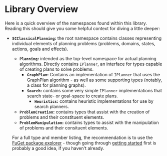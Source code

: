 ﻿# Library Overview

Here is a quick overview of the namespaces found within this library. Reading this should give you some helpful context for diving a little deeper:

* **`SCClassicalPlanning`:** the root namespace contains classes representing individual elements of planning problems (problems, domains, states, actions, goals and effects).
  * **`Planning`:** intended as the top-level namespace for actual planning algorithms. Directly contains `IPlanner`, an interface for types capable of creating plans to solve problems.
    * **`GraphPlan`:** Contains an implementation of `IPlanner` that uses the GraphPlan algorithm - as well as some supporting types (notably, a class for planning graphs).
    * **`Search`:** contains some very simple `IPlanner` implementations that search state- or goal-space to create plans.
      * **`Heuristics`:** contains heuristic implementations for use by search planners.
  * **`ProblemCreation`:** contains types that assist with the creation of problems and their constituent elements.
  * **`ProblemManipulation`:** contains types to assist with the manipulation of problems and their consituent elements.

  For a full type and member listing, the recommendation is to use the [FuGet package explorer](https://www.fuget.org/packages/SCClassicalPlanning/) - though going through [getting started](getting-started.md) first is probably a good idea, if you haven't already.